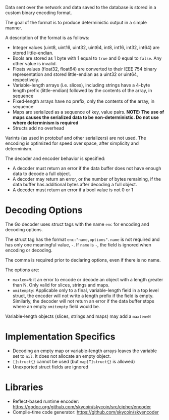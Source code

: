 Data sent over the network and data saved to the database is stored in a custom binary encoding format.

The goal of the format is to produce deterministic output in a simple manner.

A description of the format is as follows:

* Integer values (uint8, uint16, uint32, uint64, int8, int16, int32, int64) are stored little-endian.
* Bools are stored as 1 byte with 1 equal to `true` and 0 equal to `false`. Any other value is invalid.
* Floats values (float32, float64) are converted to their IEEE 754 binary representation and stored little-endian as a uint32 or uint64, respectively.
* Variable-length arrays (i.e. slices), including strings have a 4-byte length prefix (little-endian) followed by the contents of the array, in sequence
* Fixed-length arrays have no prefix, only the contents of the array, in sequence
* Maps are serialized as a sequence of key, value pairs. **NOTE: The use of maps causes the serialized data to be non-deterministic. Do not use where determinism is required**
* Structs add no overhead

Varints (as used in protobuf and other serializers) are not used. The encoding is optimized for speed over space, after simplicity and determinism.

The decoder and encoder behavior is specified:

* A decoder must return an error if the data buffer does not have enough data to decode a full object.
* A decoder may return an error, or the number of bytes remaining, if the data buffer has additional bytes after decoding a full object.
* A decoder must return an error if a bool value is not 0 or 1

Decoding Options
================

The Go decoder uses struct tags with the name `enc` for encoding and decoding options.

The struct tag has the format `enc:"name,options"`. `name` is not required and has only one meaningful value, `-`. 
If `name` is `-`, the field is ignored when encoding or decoding.

The comma is required prior to declaring options, even if there is no name.

The options are:

* `maxlen=N`: it an error to encode or decode an object with a length greater than N. Only valid for slices, strings and maps.
* `omitempty`: Applicable only to a final, variable-length field in a top level struct, the encoder will not write a length prefix if the field is empty. 
  Similarly, the decoder will not return an error if the data buffer stops where an empty `omitempty` field would be.

Variable-length objects (slices, strings and maps) may add a `maxlen=N` 

Implementation Specifics
========================

* Decoding an empty map or variable-length arrays leaves the variable set to `nil`. It does not allocate an empty object.
* `[]struct{}` cannot be used (but `map[T]struct{}` is allowed)
* Unexported struct fields are ignored

Libraries
=========

* Reflect-based runtime encoder: https://godoc.org/github.com/skycoin/skycoin/src/cipher/encoder
* Compile-time code generator: https://github.com/skycoin/skyencoder